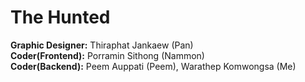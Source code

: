 <h1>The Hunted</h1>
<b>Graphic Designer:</b> Thiraphat Jankaew (Pan)<br>
<b>Coder(Frontend):</b> Porramin Sithong (Nammon)<br>
<b>Coder(Backend):</b> Peem Auppati (Peem), Warathep Komwongsa (Me)
